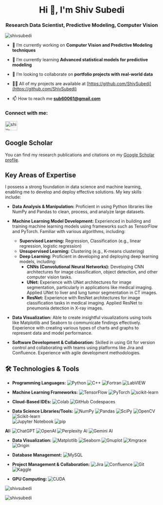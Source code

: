
<h1 align="center">Hi 👋, I'm Shiv Subedi</h1>
<h3 align="center">Research Data Scientist, Predictive Modeling, Computer Vision</h3>


<p align="left"> <img src="https://komarev.com/ghpvc/?username=shivsubedi&label=Profile%20views&color=0e75b6&style=plastic" alt="shivsubedi" /> </p>


- 🔭 I’m currently working on **Computer Vision and Predictive Modeling techniques**

- 🌱 I’m currently learning **Advanced statistical models for predictive modeling**

- 👯 I’m looking to collaborate on **portfolio projects with real-world data**

- 👨‍💻 All of my projects are available at [https://github.com/ShivSubedi](https://github.com/ShivSubedi)

- 📫 How to reach me **sub60061@gmail.com**

<h3 align="left">Connect with me:</h3>
<p align="left">
<a href="https://linkedin.com/in/shiv-subedi-929b0086/" target="blank"><img align="center" src="https://raw.githubusercontent.com/rahuldkjain/github-profile-readme-generator/master/src/images/icons/Social/linked-in-alt.svg" alt="shiv-subedi-929b0086/" height="30" width="40" /></a>
</p>

## Google Scholar
You can find my research publications and citations on my [Google Scholar profile](https://scholar.google.com/citations?user=WIKDjrAAAAAJ&hl=en&authuser=1&oi=sra).

## Key Areas of Expertise

I possess a strong foundation in data science and machine learning, enabling me to develop and deploy effective solutions. My key skills include:

*   **Data Analysis & Manipulation:** Proficient in using Python libraries like NumPy and Pandas to clean, process, and analyze large datasets.  

*   **Machine Learning Model Development:** Experienced in building and training machine learning models using frameworks such as TensorFlow and PyTorch. Familiar with various algorithms, including:
    *   **Supervised Learning:** Regression, Classification (e.g., linear regression, logistic regression)
    *   **Unsupervised Learning:** Clustering (e.g., K-means clustering)
    *   **Deep Learning:** Proficient in developing and deploying deep learning models, including:
        *   **CNNs (Convolutional Neural Networks):** Developing CNN architectures for image classification, object detection, and other computer vision tasks.  
        *   **UNet:** Experience with UNet architectures for image segmentation, particularly in applications like medical imaging.  Applied UNet to liver and lung tumor segmentation in CT images.
        *   **ResNet:** Experience with ResNet architectures for image classification tasks in medical imaging. Applied ResNet to pneumonia detection in X-ray images.

*   **Data Visualization:** Able to create insightful visualizations using tools like Matplotlib and Seaborn to communicate findings effectively. Experience with creating various types of charts and graphs to represent data and model performance.

*   **Software Development & Collaboration:** Skilled in using Git for version control and collaborating with teams using platforms like Jira and Confluence.  Experience with agile development methodologies.



 ## 🛠️ Technologies & Tools

- **Programming Languages:**
    ![Python](https://img.shields.io/badge/Python-3776AB?style=flat&logo=python&logoColor=white)
    ![C++](https://img.shields.io/badge/C%2B%2B-%230059B3.svg?style=for-the-badge&logo=cplusplus&logoColor=white)
    ![Fortran](https://img.shields.io/badge/Fortran-%234169E1.svg?style=for-the-badge&logo=fortran&logoColor=white)
    ![LabVIEW](https://img.shields.io/badge/LabVIEW-%23002851.svg?style=for-the-badge&logo=labview&logoColor=white)

- **Machine Learning Frameworks:**
    ![TensorFlow](https://img.shields.io/badge/TensorFlow-FF6F00?style=flat&logo=tensorflow&logoColor=white)
    ![PyTorch](https://img.shields.io/badge/PyTorch-EE4C2C?style=flat&logo=pytorch&logoColor=white)
    ![scikit-learn](https://img.shields.io/badge/scikit--learn-F7931E?style=flat&logo=scikit-learn&logoColor=white)

- **Cloud-Based IDEs:**
    ![Colab](https://img.shields.io/badge/Colab-F9AB00?style=for-the-badge&logo=googlecolab&color=525252)
    ![GitHub Codespaces](https://img.shields.io/badge/GitHub%20Codespaces-1A1B1F?style=for-the-badge&logo=github&logoColor=white)

- **Data Science Libraries/Tools:**
    ![NumPy](https://img.shields.io/badge/NumPy-013243?style=flat&logo=numpy&logoColor=white)
    ![Pandas](https://img.shields.io/badge/Pandas-150458?style=flat&logo=pandas&logoColor=white)
    ![SciPy](https://img.shields.io/badge/SciPy-%230C529C.svg?style=for-the-badge&logo=scipy&logoColor=white)
    ![OpenCV](https://img.shields.io/badge/OpenCV-%235C3D2E.svg?style=for-the-badge&logo=opencv&logoColor=white)
    ![Scikit-learn](https://img.shields.io/badge/scikit--learn-F7931E?style=flat&logo=scikit-learn&logoColor=white)  
    ![Jupyter Notebook](https://img.shields.io/badge/jupyter-%23FA0F00.svg?style=for-the-badge&logo=jupyter&logoColor=white)
    ![pip](https://img.shields.io/badge/pip-202300?style=for-the-badge&logo=pip&logoColor=white)

**AI:**
    ![ChatGPT](https://img.shields.io/badge/ChatGPT-74aa9c?style=for-the-badge&logo=openai&logoColor=white)
    ![OpenAI](https://img.shields.io/badge/OpenAI-412991.svg?style=for-the-badge&logo=OpenAI&logoColor=white)
    ![Perplexity AI](https://img.shields.io/badge/Perplexity%20AI-4632FF?style=for-the-badge&logo=perplexityai&logoColor=white)
    ![Gemini AI](https://img.shields.io/badge/Gemini%20AI-4285F4?style=for-the-badge&logo=google-gemini&logoColor=white)  

- **Data Visualization:**
    ![Matplotlib](https://img.shields.io/badge/Matplotlib-%23ffffff.svg?style=for-the-badge&logo=Matplotlib&logoColor=black)
    ![Seaborn](https://img.shields.io/badge/Seaborn-%234C634F.svg?style=for-the-badge&logo=seaborn&logoColor=white)
    ![Gnuplot](https://img.shields.io/badge/Gnuplot-%230000FF.svg?style=for-the-badge&logo=gnuplot&logoColor=white)
    ![Xmgrace](https://img.shields.io/badge/Xmgrace-%23A0522D.svg?style=for-the-badge&logo=xmgrace&logoColor=white)
    ![Origin](https://img.shields.io/badge/Origin-%23FF8C00.svg?style=for-the-badge&logo=origin&logoColor=white)

- **Database Management:**
    ![MySQL](https://img.shields.io/badge/mysql-%2300f.svg?style=for-the-badge&logo=mysql&logoColor=white)

- **Project Management & Collaboration:**
    ![Jira](https://img.shields.io/badge/Jira-0052CC?style=for-the-badge&logo=Jira&logoColor=white)
    ![Confluence](https://img.shields.io/badge/Confluence-%23172B4D.svg?style=for-the-badge&logo=confluence&logoColor=white)
    ![Git](https://img.shields.io/badge/git-%23F05033.svg?style=for-the-badge&logo=git&logoColor=white)
    ![Kaggle](https://img.shields.io/badge/Kaggle-20BEFF?style=for-the-badge&logo=Kaggle&logoColor=white)

- **GPU Computing:**
    ![CUDA](https://img.shields.io/badge/CUDA-%2305793B.svg?style=for-the-badge&logo=nvidia&logoColor=white)




<p><img align="center" src="https://github-readme-stats.vercel.app/api/top-langs?username=shivsubedi&show_icons=true&theme=cobalt&locale=en&layout=compact" alt="shivsubedi" /></p>

<p><img align="center" src="https://github-readme-streak-stats.herokuapp.com/?user=shivsubedi&theme=highcontrast" alt="shivsubedi" /></p>

